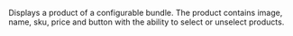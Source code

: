Displays a product of a configurable bundle. The product contains image, name, sku, price and button with the ability to select or unselect products.
